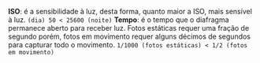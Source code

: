 **ISO**: é a sensibilidade à luz, desta forma, quanto maior a ISO, mais sensível à luz. `(dia) 50 < 25600 (noite)`
**Tempo**: é o tempo que o diafragma permanece aberto para receber luz. Fotos estáticas requer uma fração de segundo porém, fotos em movimento requer alguns décimos de segundos para capturar todo o movimento. `1/1000 (fotos estáticas) < 1/2 (fotos em movimento)`
